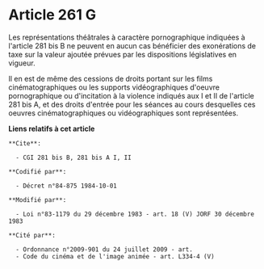 # Article 261 G

Les représentations théâtrales à caractère pornographique indiquées à l'article 281 bis B ne peuvent en aucun cas bénéficier
des exonérations de taxe sur la valeur ajoutée prévues par les dispositions législatives en vigueur.

Il en est de même des cessions de droits portant sur les films cinématographiques ou les supports vidéographiques d'oeuvre
pornographique ou d'incitation à la violence indiqués aux I et II de l'article 281 bis A, et des droits d'entrée pour les
séances au cours desquelles ces oeuvres cinématographiques ou vidéographiques sont représentées.

**Liens relatifs à cet article**

	**Cite**:

	  - CGI 281 bis B, 281 bis A I, II

	**Codifié par**:

	  - Décret n°84-875 1984-10-01

	**Modifié par**:

	  - Loi n°83-1179 du 29 décembre 1983 - art. 18 (V) JORF 30 décembre 1983

	**Cité par**:

	  - Ordonnance n°2009-901 du 24 juillet 2009 - art.
	  - Code du cinéma et de l'image animée - art. L334-4 (V)
